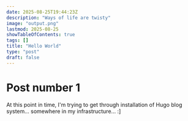 ```yaml
---
date: 2025-08-25T19:44:23Z
description: "Ways of life are twisty"
image: "output.png"
lastmod: 2025-08-25
showTableOfContents: true
tags: []
title: "Hello World"
type: "post"
draft: false
---
```


# Post number 1 
At this point in time, I'm trying to get through installation of Hugo blog system... somewhere in my infrastructure... :]
